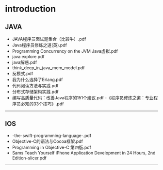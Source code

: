 # introduction
## JAVA 
  - JAVA程序员面试题集合（比较牛）.pdf
  - Java程序员修炼之道(英).pdf
  - Programming Concurrency on the JVM Java虚拟.pdf
  - java explore.pdf
  - java解惑.pdf
  - think_deep_in_java_mem_model.pdf
  - 反模式.pdf
  - 我为什么选择了Erlang.pdf
  - 代码阅读方法与实践.pdf
  - 分布式存储架构实践.pdf
  - 编写高质量代码：改善Java程序的151个建议.pdf
  -《程序员修炼之道：专业程序员必知的33个技巧》.pdf

---

## IOS

  - -the-swift-programming-language-.pdf
  - Objective-C的语法与Cocoa框架.pdf
  - Programming in Objective-C 第四版.pdf
  - Sams Teach Yourself iPhone Application Development in 24 Hours, 2nd Edition-slicer.pdf
---
